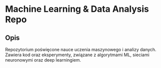 # Machine Learning & Data Analysis Repo

## Opis
Repozytorium poświęcone nauce uczenia maszynowego i analizy danych. Zawiera kod oraz eksperymenty, związane z algorytmami ML, sieciami neuronowymi oraz deep learningiem.

